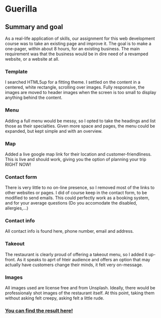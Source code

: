 # Guerilla

## Summary and goal
As a real-life application of skills, our assignment for this web development course was to take an existing page and improve it. The goal is to make a one-pager, within about 8 hours, for an existing business. The main requirement was that the business would be in dire need of a revamped website, or a website at all.

### Template
I searched HTML5up for a fitting theme. I settled on the content in a centered, white rectangle, scrolling over images. Fully responsive, the images are moved to header images when the screen is too small to display anything behind the content.

### Menu
Adding a full menu would be messy, so I opted to take the headings and list those as their specialties. Given more space and pages, the menu could be expanded, but kept simple and with an overview. 

### Map
Added a live google map link for their location and customer-friendliness. This is live and should work, giving you the option of planning your trip RIGHT NOW!

### Contact form
There is very little to no on-line presence, so I removed most of the links to other websites or pages. I did of course keep in the contact form, to be modified to send emails. This could perfectly work as a booking system, and for your average questions (Do you accomodate the disabled, allergies,...)

### Contact info
All contact info is found here, phone number, email and address.

### Takeout
The restaurant is clearly proud of offering a takeout menu, so I added it up-front. As it speaks to aprt of hteir audience and offers an option that may actually have customers change their minds, it felt very on-message.

### Images
All images used are license free and from Unsplash. Ideally, there would be professionaly shot images of the restaurant itself. At this point, taking them without asking felt creepy, asking felt a little rude.


### [You can find the result here!](https://rafswiggers.github.io/guerilla/)